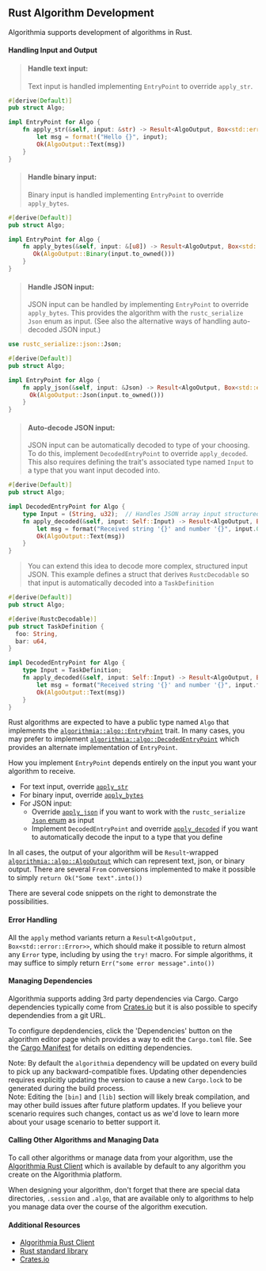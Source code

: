 ## Rust Algorithm Development

Algorithmia supports development of algorithms in Rust.

#### Handling Input and Output

> #### Handle text input:
> Text input is handled implementing `EntryPoint` to override `apply_str`.

```rust
#[derive(Default)]
pub struct Algo;

impl EntryPoint for Algo {
    fn apply_str(&self, input: &str) -> Result<AlgoOutput, Box<std::error::Error>> {
        let msg = format!("Hello {}", input);
        Ok(AlgoOutput::Text(msg))
    }
}
```

> #### Handle binary input:
> Binary input is handled implementing `EntryPoint` to override `apply_bytes`.

```rust
#[derive(Default)]
pub struct Algo;

impl EntryPoint for Algo {
    fn apply_bytes(&self, input: &[u8]) -> Result<AlgoOutput, Box<std::error::Error>> {
       Ok(AlgoOutput::Binary(input.to_owned()))
    }
}
```

> #### Handle JSON input:
> JSON input can be handled by implementing `EntryPoint` to override `apply_bytes`.
> This provides the algorithm with the `rustc_serialize` `Json` enum as input.
> (See also the alternative ways of handling auto-decoded JSON input.)

```rust
use rustc_serialize::json::Json;

#[derive(Default)]
pub struct Algo;

impl EntryPoint for Algo {
    fn apply_json(&self, input: &Json) -> Result<AlgoOutput, Box<std::error::Error>> {
      Ok(AlgoOutput::Json(input.to_owned()))
    }
}
```


> #### Auto-decode JSON input:
> JSON input can be automatically decoded to type of your choosing.
> To do this, implement `DecodedEntryPoint` to override `apply_decoded`.
> This also requires defining the trait's associated type named `Input`
> to a type that you want input decoded into.

```rust
#[derive(Default)]
pub struct Algo;

impl DecodedEntryPoint for Algo {
    type Input = (String, u32);  // Handles JSON array input structured like: [String, Number]
    fn apply_decoded(&self, input: Self::Input) -> Result<AlgoOutput, Box<std::error::Error>> {
        let msg = format("Received string '{}' and number '{}", input.0, input.1);
        Ok(AlgoOutput::Text(msg))
    }
}
```

> You can extend this idea to decode more complex, structured input JSON.
> This example defines a struct that derives `RustcDecodable` so that input
> is automatically decoded into a `TaskDefinition`

```rust
#[derive(Default)]
pub struct Algo;

#[derive(RustcDecodable)]
pub struct TaskDefinition {
  foo: String,
  bar: u64,
}

impl DecodedEntryPoint for Algo {
    type Input = TaskDefinition;
    fn apply_decoded(&self, input: Self::Input) -> Result<AlgoOutput, Box<std::error::Error>> {
        let msg = format("Received string '{}' and number '{}", input.foo, input.bar);
        Ok(AlgoOutput::Text(msg))
    }
}
```

Rust algorithms are expected to have a public type named `Algo` that implements the [`algorithmia::algo::EntryPoint`](http://algorithmiaio.github.io/algorithmia-rust/algorithmia/algo/trait.EntryPoint.html) trait.
In many cases, you may prefer to implement [`algorithmia::algo::DecodedEntryPoint`](http://algorithmiaio.github.io/algorithmia-rust/algorithmia/algo/trait.DecodedEntryPoint.html) which provides an alternate implementation of `EntryPoint`.

How you implement `EntryPoint` depends entirely on the input you want your algorithm to receive.

- For text input, override [`apply_str`](http://algorithmiaio.github.io/algorithmia-rust/algorithmia/algo/trait.EntryPoint.html#method.apply_str)
- For binary input, override [`apply_bytes`](http://algorithmiaio.github.io/algorithmia-rust/algorithmia/algo/trait.EntryPoint.html#method.apply_bytes)
- For JSON input:
  - Override [`apply_json`](http://algorithmiaio.github.io/algorithmia-rust/algorithmia/algo/trait.EntryPoint.html#method.apply_json) if you want to work with the `rustc_serialize` [`Json` enum](https://doc.rust-lang.org/rustc-serialize/rustc_serialize/json/enum.Json.html) as input
  - Implement `DecodedEntryPoint` and override [`apply_decoded`](http://algorithmiaio.github.io/algorithmia-rust/algorithmia/algo/trait.DecodedEntryPoint.html#tymethod.apply_decoded) if you want to automatically decode the input to a type that you define

In all cases, the output of your algorithm will be `Result`-wrapped [`algorithmia::algo::AlgoOutput`](http://algorithmiaio.github.io/algorithmia-rust/algorithmia/algo/enum.AlgoOutput.html) which can represent text, json, or binary output.
There are several `From` conversions implemented to make it possible to simply `return Ok("Some text".into())`

There are several code snippets on the right to demonstrate the possibilities.

#### Error Handling

All the `apply` method variants return a `Result<AlgoOutput, Box<std::error::Error>>`,
which should make it possible to return almost any `Error` type, including by using the `try!` macro.
For simple algorithms, it may suffice to simply return `Err("some error message".into())`

#### Managing Dependencies

Algorithmia supports adding 3rd party dependencies via Cargo. Cargo dependencies typically come from <a href="https://crates.io/">Crates.io</a>
but it is also possible to specify dependendies from a git URL.

To configure depdendencies, click the 'Dependencies' button on the algorithm editor page which provides a way to edit the `Cargo.toml` file.
See the [Cargo Manifest](http://doc.crates.io/manifest.html#the-dependencies-section) for details on editting dependencies.

<aside class="notice">
  Note: By default the <code>algorithmia</code> dependency will be updated on every build to pick up any backward-compatible fixes.
  Updating other dependencies requires explicitly updating the version to cause a new <code>Cargo.lock</code> to be generated during
  the build process.
</aside>

<aside class="notice">
  Note: Editing the <code>[bin]</code> and <code>[lib]</code> section will likely break compilation, and may other build issues after future platform updates.
  If you believe your scenario requires such changes, contact us as we'd love to learn more about your usage scenario to better support it.
</aside>


#### Calling Other Algorithms and Managing Data

To call other algorithms or manage data from your algorithm, use the [Algorithmia Rust Client](http://developers.algorithmia.com/clients/rust/) which is available by default to any algorithm you create on the Algorithmia platform.

When designing your algorithm, don't forget that there are special data directories, `.session` and `.algo`, that are available only to algorithms to help you manage data over the course of the algorithm execution.


#### Additional Resources

* [Algorithmia Rust Client](http://developers.algorithmia.com/clients/rust/)
* [Rust standard library](https://doc.rust-lang.org/std/)
* [Crates.io](https://crates.io/)
